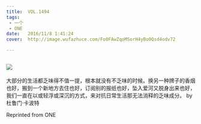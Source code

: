 ```yaml
---
title:	VOL.1494
tags:
 - 一个
 - ONE
date:	2016/11/8 1:41:24
cover:	http://image.wufazhuce.com/Fo0FAwZqoMSorH4yBo0Qsd4odv72

---
```

![](http://image.wufazhuce.com/Fo0FAwZqoMSorH4yBo0Qsd4odv72)
---

大部分的生活都乏味得不值一提，根本就没有不乏味的时候。换另一种牌子的香烟也好，搬到一个新地方去住也好，订阅别的报纸也好，坠入爱河又脱身出来也好，我们一直在以或轻浮或深沉的方式，来对抗日常生活那无法消释的乏味成分。 by 杜鲁门·卡波特
 
Reprinted from ONE
